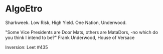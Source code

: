 # AlgoEtro
Sharkweek. Low Risk, High Yield. One Nation, Underwood.

"Some Vice Presidents are Door Mats, 
others are MataDors, -no which do you think I intend to be?" Frank Underwood, House of Versace


Inversion: Leet #435

